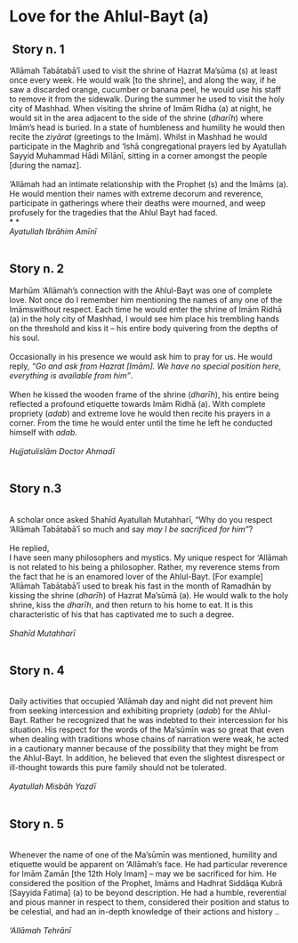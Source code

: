 Love for the Ahlul-Bayt (a)
===========================

 Story n. 1 
------------

‘Allāmah Tabātabā’ī used to visit the shrine of Hazrat Ma’sūma (s) at
least once every week. He would walk [to the shrine], and along the way,
if he saw a discarded orange, cucumber or banana peel, he would use his
staff to remove it from the sidewalk. During the summer he used to visit
the holy city of Mashhad. When visiting the shrine of Imām Ridha (a) at
night, he would sit in the area adjacent to the side of the shrine
(*dharīh*) where Imām’s head is buried. In a state of humbleness and
humility he would then recite the *ziyārat* (greetings to the Imām).
Whilst in Mashhad he would participate in the Maghrib and ‘Ishā
congregational prayers led by Ayatullah Sayyid Muhammad Hādi Mīlānī,
sitting in a corner amongst the people [during the namaz].  
    
 ‘Allāmah had an intimate relationship with the Prophet (s) and the
Imāms (a). He would mention their names with extreme decorum and
reverence, participate in gatherings where their deaths were mourned,
and weep profusely for the tragedies that the Ahlul Bayt had faced.  
* *  
*Ayatullah Ibrāhim Amīnī*  
  

Story n. 2 
-----------

Marhūm ‘Allāmah’s connection with the Ahlul-Bayt was one of complete
love. Not once do I remember him mentioning the names of any one of the
Imāmswithout respect. Each time he would enter the shrine of Imām Ridhā
(a) in the holy city of Mashhad, I would see him place his trembling
hands on the threshold and kiss it – his entire body quivering from the
depths of his soul.  
    
 Occasionally in his presence we would ask him to pray for us. He would
reply, *“Go and ask from Hazrat [Imām]. We have no special position
here, everything is available from him”*.  
    
 When he kissed the wooden frame of the shrine (*dharīh*), his entire
being reflected a profound etiquette towards Imām Ridhā (a). With
complete propriety (*adab*) and extreme love he would then recite his
prayers in a corner. From the time he would enter until the time he left
he conducted himself with *adab*.  
    
*Hujjatulislām Doctor Ahmadī*  
  

Story n.3
---------

   
 A scholar once asked Shahīd Ayatullah Mutahharī, “Why do you respect
‘Allāmah Tabātabā’ī so much and say *may I be sacrificed for him”*?  
    
 He replied,  
 I have seen many philosophers and mystics. My unique respect for
‘Allāmah is not related to his being a philosopher. Rather, my reverence
stems from the fact that he is an enamored lover of the Ahlul-Bayt. [For
example] ‘Allāmah Tabātabā’ī used to break his fast in the month of
Ramadhān by kissing the shrine (*dharīh*) of Hazrat Ma’sūmā (a). He
would walk to the holy shrine, kiss the *dharīh*, and then return to his
home to eat. It is this characteristic of his that has captivated me to
such a degree.  
    
*Shahīd Mutahharī*  
  

Story n. 4
----------

   
 Daily activities that occupied ‘Allāmah day and night did not prevent
him from seeking intercession and exhibiting propriety (*adab*) for the
Ahlul-Bayt. Rather he recognized that he was indebted to their
intercession for his situation. His respect for the words of the
Ma’sūmīn was so great that even when dealing with traditions whose
chains of narration were weak, he acted in a cautionary manner because
of the possibility that they might be from the Ahlul-Bayt. In addition,
he believed that even the slightest disrespect or ill-thought towards
this pure family should not be tolerated.  
    
*Ayatullah Misbāh Yazdī*  
  

Story n. 5
----------

   
 Whenever the name of one of the Ma’sūmīn was mentioned, humility and
etiquette would be apparent on ‘Allāmah’s face. He had particular
reverence for Imām Zamān [the 12th Holy Imam] – may we be sacrificed for
him. He considered the position of the Prophet, Imāms and Hadhrat
Siddāqa Kubrā [Sayyida Fatima] (a) to be beyond description. He had a
humble, reverential and pious manner in respect to them, considered
their position and status to be celestial, and had an in-depth knowledge
of their actions and history ..  
    
*‘Allāmah Tehrānī*  
  


